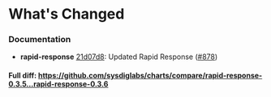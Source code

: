 # What's Changed

### Documentation
- **rapid-response** [21d07d8](https://github.com/sysdiglabs/charts/commit/21d07d8c09b38f9033891ba1d02ce59ae5fde8e6): Updated Rapid Response ([#878](https://github.com/sysdiglabs/charts/issues/878))

#### Full diff: https://github.com/sysdiglabs/charts/compare/rapid-response-0.3.5...rapid-response-0.3.6
